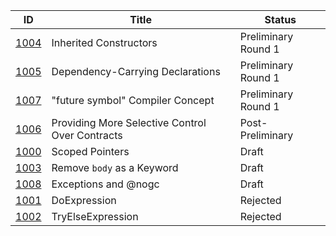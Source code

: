|                  ID|                           Title|  Status|
|--------------------|--------------------------------|--------|
|[1004](./DIP1004.md)|          Inherited Constructors|Preliminary Round 1|
|[1005](./DIP1005.md)|Dependency-Carrying Declarations|Preliminary Round 1|
|[1007](./DIP1007.md)|"future symbol" Compiler Concept|Preliminary Round 1|
|[1006](./DIP1006.md)|Providing More Selective Control Over Contracts|Post-Preliminary|
|[1000](./DIP1000.md)|                 Scoped Pointers|Draft|
|[1003](./DIP1003.md)|      Remove `body` as a Keyword|Draft|
|[1008](./DIP1008.md)|            Exceptions and @nogc|Draft|
|[1001](./DIP1001.md)|                    DoExpression|Rejected|
|[1002](./DIP1002.md)|               TryElseExpression|Rejected|
